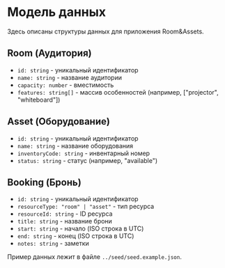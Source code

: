 # Модель данных

Здесь описаны структуры данных для приложения Room&Assets.

## Room (Аудитория)
- `id: string` - уникальный идентификатор
- `name: string` - название аудитории
- `capacity: number` - вместимость
- `features: string[]` - массив особенностей (например, ["projector", "whiteboard"])

## Asset (Оборудование)
- `id: string` - уникальный идентификатор
- `name: string` - название оборудования
- `inventoryCode: string` - инвентарный номер
- `status: string` - статус (например, "available")

## Booking (Бронь)
- `id: string` - уникальный идентификатор
- `resourceType: "room" | "asset"` - тип ресурса
- `resourceId: string` - ID ресурса
- `title: string` - название брони
- `start: string` - начало (ISO строка в UTC)
- `end: string` - конец (ISO строка в UTC)
- `notes: string` - заметки

Пример данных лежит в файле `../seed/seed.example.json`.